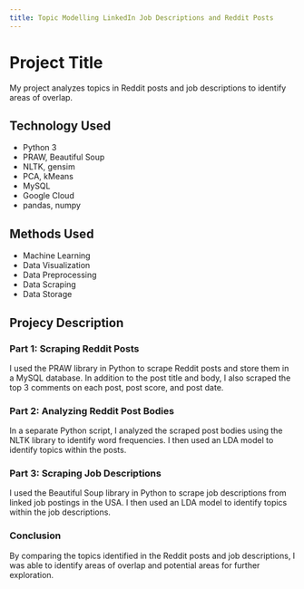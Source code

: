 ```yaml
---
title: Topic Modelling LinkedIn Job Descriptions and Reddit Posts
---
```


# **Project Title**
My project analyzes topics in Reddit posts and job descriptions to identify areas of overlap.

## **Technology Used**
- Python 3
- PRAW, Beautiful Soup
- NLTK, gensim
- PCA, kMeans
- MySQL
- Google Cloud
- pandas, numpy

## **Methods Used**
- Machine Learning
- Data Visualization 
- Data Preprocessing
- Data Scraping
- Data Storage

## **Projecy Description**
### **Part 1: Scraping Reddit Posts**
I used the PRAW library in Python to scrape Reddit posts and store them in a MySQL database. In addition to the post title and body, I also scraped the top 3 comments on each post, post score, and post date.

### **Part 2: Analyzing Reddit Post Bodies**
In a separate Python script, I analyzed the scraped post bodies using the NLTK library to identify word frequencies. I then used an LDA model to identify topics within the posts.

### **Part 3: Scraping Job Descriptions**
I used the Beautiful Soup library in Python to scrape job descriptions from linked job postings in the USA. I then used an LDA model to identify topics within the job descriptions.

### **Conclusion**
By comparing the topics identified in the Reddit posts and job descriptions, I was able to identify areas of overlap and potential areas for further exploration.